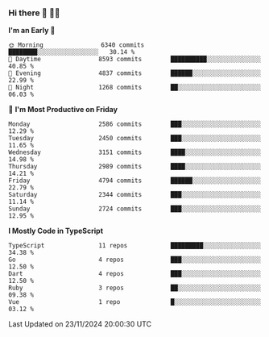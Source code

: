 ### Hi there 👋 🧑‍💻



<!--START_SECTION:waka-->
**I'm an Early 🐤** 

```text
🌞 Morning                6340 commits        ████████░░░░░░░░░░░░░░░░░   30.14 % 
🌆 Daytime                8593 commits        ██████████░░░░░░░░░░░░░░░   40.85 % 
🌃 Evening                4837 commits        ██████░░░░░░░░░░░░░░░░░░░   22.99 % 
🌙 Night                  1268 commits        ██░░░░░░░░░░░░░░░░░░░░░░░   06.03 % 
```
📅 **I'm Most Productive on Friday** 

```text
Monday                   2586 commits        ███░░░░░░░░░░░░░░░░░░░░░░   12.29 % 
Tuesday                  2450 commits        ███░░░░░░░░░░░░░░░░░░░░░░   11.65 % 
Wednesday                3151 commits        ████░░░░░░░░░░░░░░░░░░░░░   14.98 % 
Thursday                 2989 commits        ████░░░░░░░░░░░░░░░░░░░░░   14.21 % 
Friday                   4794 commits        ██████░░░░░░░░░░░░░░░░░░░   22.79 % 
Saturday                 2344 commits        ███░░░░░░░░░░░░░░░░░░░░░░   11.14 % 
Sunday                   2724 commits        ███░░░░░░░░░░░░░░░░░░░░░░   12.95 % 
```


**I Mostly Code in TypeScript** 

```text
TypeScript               11 repos            █████████░░░░░░░░░░░░░░░░   34.38 % 
Go                       4 repos             ███░░░░░░░░░░░░░░░░░░░░░░   12.50 % 
Dart                     4 repos             ███░░░░░░░░░░░░░░░░░░░░░░   12.50 % 
Ruby                     3 repos             ██░░░░░░░░░░░░░░░░░░░░░░░   09.38 % 
Vue                      1 repo              █░░░░░░░░░░░░░░░░░░░░░░░░   03.12 % 
```




 Last Updated on 23/11/2024 20:00:30 UTC
<!--END_SECTION:waka-->


